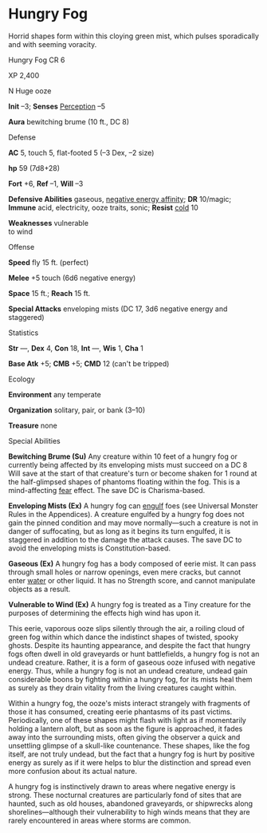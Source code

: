 # Hungry Fog

Horrid shapes form within this cloying green mist, which pulses sporadically and with seeming voracity.

Hungry Fog CR 6

XP 2,400

N Huge ooze

**Init** –3; **Senses** [Perception](skills/perception.md#_perception) –5

**Aura** bewitching brume (10 ft., DC 8)

Defense

**AC** 5, touch 5, flat-footed 5 (–3 Dex, –2 size)

**hp** 59 (7d8+28)

**Fort** +6, **Ref** –1, **Will** –3

**Defensive Abilities** gaseous, [negative energy affinity](monsters/universalMonsterRules.md#_negative-energy-affinity); **DR** 10/magic; **Immune** acid, electricity, ooze traits, sonic; **Resist** [cold](monsters/creatureTypes.md#_cold-subtype) 10

**Weaknesses** vulnerable   
to wind

Offense

**Speed** fly 15 ft. (perfect)

**Melee** +5 touch (6d6 negative energy)

**Space** 15 ft.; **Reach** 15 ft.

**Special Attacks** enveloping mists (DC 17, 3d6 negative energy and staggered)

Statistics

**Str** ­—, **Dex** 4, **Con** 18, **Int** —, **Wis** 1, **Cha** 1

**Base Atk** +5; **CMB** +5; **CMD** 12 (can't be tripped)

Ecology

**Environment** any temperate

**Organization** solitary, pair, or bank (3–10)

**Treasure** none

Special Abilities

**Bewitching Brume (Su)** Any creature within 10 feet of a hungry fog or currently being affected by its enveloping mists must succeed on a DC 8 Will save at the start of that creature's turn or become shaken for 1 round at the half-glimpsed shapes of phantoms floating within the fog. This is a mind-affecting [fear](monsters/universalMonsterRules.md#_fear-(su-or-sp)) effect. The save DC is Charisma-based.

**Enveloping Mists (Ex)** A hungry fog can [engulf](monsters/universalMonsterRules.md#_engulf) foes (see Universal Monster Rules in the Appendices). A creature engulfed by a hungry fog does not gain the pinned condition and may move normally—such a creature is not in danger of suffocating, but as long as it begins its turn engulfed, it is staggered in addition to the damage the attack causes. The save DC to avoid the enveloping mists is Constitution-based.

**Gaseous (Ex)** A hungry fog has a body composed of eerie mist. It can pass through small holes or narrow openings, even mere cracks, but cannot enter [water](monsters/creatureTypes.md#_water-subtype) or other liquid. It has no Strength score, and cannot manipulate objects as a result.

**Vulnerable to Wind (Ex)** A hungry fog is treated as a Tiny creature for the purposes of determining the effects high wind has upon it.

This eerie, vaporous ooze slips silently through the air, a roiling cloud of green fog within which dance the indistinct shapes of twisted, spooky ghosts. Despite its haunting appearance, and despite the fact that hungry fogs often dwell in old graveyards or hunt battlefields, a hungry fog is not an undead creature. Rather, it is a form of gaseous ooze infused with negative energy. Thus, while a hungry fog is not an undead creature, undead gain considerable boons by fighting within a hungry fog, for its mists heal them as surely as they drain vitality from the living creatures caught within.

Within a hungry fog, the ooze's mists interact strangely with fragments of those it has consumed, creating eerie phantasms of its past victims. Periodically, one of these shapes might flash with light as if momentarily holding a lantern aloft, but as soon as the figure is approached, it fades away into the surrounding mists, often giving the observer a quick and unsettling glimpse of a skull-like countenance. These shapes, like the fog itself, are not truly undead, but the fact that a hungry fog is hurt by positive energy as surely as if it were helps to blur the distinction and spread even more confusion about its actual nature.

A hungry fog is instinctively drawn to areas where negative energy is strong. These nocturnal creatures are particularly fond of sites that are haunted, such as old houses, abandoned graveyards, or shipwrecks along shorelines—although their vulnerability to high winds means that they are rarely encountered in areas where storms are common.

